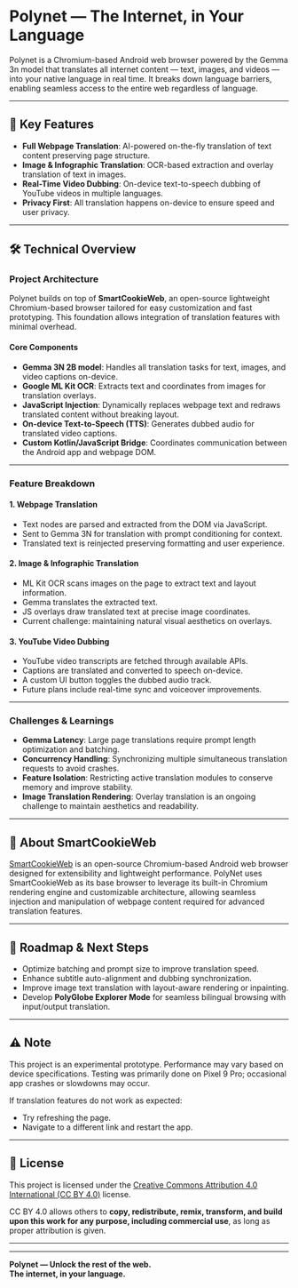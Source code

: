 # Polynet — The Internet, in Your Language

Polynet is a Chromium-based Android web browser powered by the Gemma 3n model that translates all internet content — text, images, and videos — into your native language in real time. It breaks down language barriers, enabling seamless access to the entire web regardless of language.

---

## 🚀 Key Features

- **Full Webpage Translation**: AI-powered on-the-fly translation of text content preserving page structure.
- **Image & Infographic Translation**: OCR-based extraction and overlay translation of text in images.
- **Real-Time Video Dubbing**: On-device text-to-speech dubbing of YouTube videos in multiple languages.
- **Privacy First**: All translation happens on-device to ensure speed and user privacy.

---

## 🛠️ Technical Overview

### Project Architecture

Polynet builds on top of **SmartCookieWeb**, an open-source lightweight Chromium-based browser tailored for easy customization and fast prototyping. This foundation allows integration of translation features with minimal overhead.

#### Core Components

- **Gemma 3N 2B model**: Handles all translation tasks for text, images, and video captions on-device.
- **Google ML Kit OCR**: Extracts text and coordinates from images for translation overlays.
- **JavaScript Injection**: Dynamically replaces webpage text and redraws translated content without breaking layout.
- **On-device Text-to-Speech (TTS)**: Generates dubbed audio for translated video captions.
- **Custom Kotlin/JavaScript Bridge**: Coordinates communication between the Android app and webpage DOM.

---

### Feature Breakdown

#### 1. Webpage Translation

- Text nodes are parsed and extracted from the DOM via JavaScript.
- Sent to Gemma 3N for translation with prompt conditioning for context.
- Translated text is reinjected preserving formatting and user experience.

#### 2. Image & Infographic Translation

- ML Kit OCR scans images on the page to extract text and layout information.
- Gemma translates the extracted text.
- JS overlays draw translated text at precise image coordinates.
- Current challenge: maintaining natural visual aesthetics on overlays.

#### 3. YouTube Video Dubbing

- YouTube video transcripts are fetched through available APIs.
- Captions are translated and converted to speech on-device.
- A custom UI button toggles the dubbed audio track.
- Future plans include real-time sync and voiceover improvements.

---

### Challenges & Learnings

- **Gemma Latency**: Large page translations require prompt length optimization and batching.
- **Concurrency Handling**: Synchronizing multiple simultaneous translation requests to avoid crashes.
- **Feature Isolation**: Restricting active translation modules to conserve memory and improve stability.
- **Image Translation Rendering**: Overlay translation is an ongoing challenge to maintain aesthetics and readability.

---

## 🧩 About SmartCookieWeb

[SmartCookieWeb](https://github.com/CookieJarApps/SmartCookieWeb) is an open-source Chromium-based Android web browser designed for extensibility and lightweight performance. PolyNet uses SmartCookieWeb as its base browser to leverage its built-in Chromium rendering engine and customizable architecture, allowing seamless injection and manipulation of webpage content required for advanced translation features.

---

## 🔭 Roadmap & Next Steps

- Optimize batching and prompt size to improve translation speed.
- Enhance subtitle auto-alignment and dubbing synchronization.
- Improve image text translation with layout-aware rendering or inpainting.
- Develop **PolyGlobe Explorer Mode** for seamless bilingual browsing with input/output translation.

---

## ⚠️ Note

This project is an experimental prototype. Performance may vary based on device specifications. Testing was primarily done on Pixel 9 Pro; occasional app crashes or slowdowns may occur.

If translation features do not work as expected:

- Try refreshing the page.
- Navigate to a different link and restart the app.

---

## 📄 License

This project is licensed under the [Creative Commons Attribution 4.0 International (CC BY 4.0)](https://creativecommons.org/licenses/by/4.0/) license.


CC BY 4.0 allows others to **copy, redistribute, remix, transform, and build upon this work for any purpose, including commercial use**, as long as proper attribution is given.

---


---



**Polynet — Unlock the rest of the web.  
The internet, in your language.**
